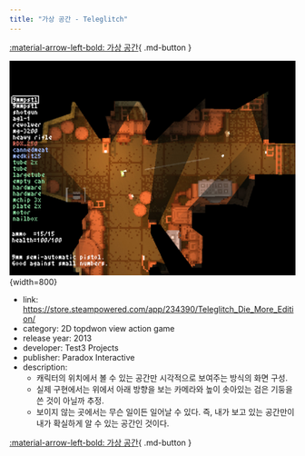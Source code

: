 ```yaml
---
title: "가상 공간 - Teleglitch"
---
```


[:material-arrow-left-bold: 가상 공간](./index.md){ .md-button }

![teleglitch](../../../assets/electronic-architecture/virtual-space/teleglitch.jpg){width=800}

- link: <https://store.steampowered.com/app/234390/Teleglitch_Die_More_Edition/>
- category: 2D topdwon view action game
- release year: 2013
- developer: Test3 Projects
- publisher: Paradox Interactive
- description:
    - 캐릭터의 위치에서 볼 수 있는 공간만 시각적으로 보여주는 방식의 화면 구성.
    - 실제 구현에서는 위에서 아래 방향을 보는 카메라와 높이 솟아있는 검은 기둥을 쓴 것이 아닐까 추정.
    - 보이지 않는 곳에서는 무슨 일이든 일어날 수 있다. 즉, 내가 보고 있는 공간만이 내가 확실하게 알 수 있는 공간인 것이다.

[:material-arrow-left-bold: 가상 공간](./index.md){ .md-button }
